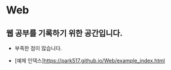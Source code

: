 # Web

## 웹 공부를 기록하기 위한 공간입니다.

- 부족한 점이 많습니다.

- [예제 인덱스]https://park517.github.io/Web/example_index.html

